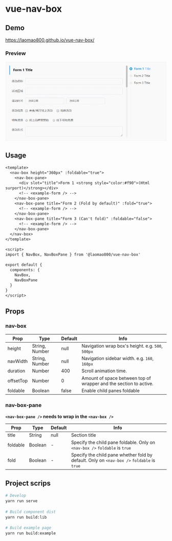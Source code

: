 # vue-nav-box

## Demo

https://laomao800.github.io/vue-nav-box/

### Preview

![preview](./preview.gif)

## Usage

```vue
<template>
  <nav-box height="360px" :foldable="true">
    <nav-box-pane>
      <div slot="title">Form 1 <strong style="color:#f90">(Html surport)</strong></div>
      <!-- <example-form /> -->
    </nav-box-pane>
    <nav-box-pane title="Form 2 (Fold by default)" :fold="true">
      <!-- <example-form /> -->
    </nav-box-pane>
    <nav-box-pane title="Form 3 (Can't fold)" :foldable="false">
      <!-- <example-form /> -->
    </nav-box-pane>
  </nav-box>
</template>

<script>
import { NavBox, NavBoxPane } from '@laomao800/vue-nav-box'

export default {
  components: {
    NavBox,
    NavBoxPane
  }
}
</script>
```

## Props

### nav-box

| Prop      | Type           | Default | Info |
| --------- | -------------- | ------- | ---- |
| height    | String, Number | null    | Navigation wrap box's height. e.g. `500`, `500px` |
| navWidth  | String, Number | null    | Navigation sidebar width. e.g. `160`, `160px` |
| duration  | Number         | 400     | Scroll animation time.
| offsetTop | Number         | 0       | Amount of space between top of wrapper and the section to active.
| foldable  | Boolean        | false   | Enable child panes foldable

### nav-box-pane

**`<nav-box-pane />` needs to wrap in the `<nav-box />`**

| Prop     | Type    | Default | Info |
| -------- | ------- | ------- | ---- |
| title    | String  | null    | Section title
| foldable | Boolean | -       | Specify the child pane foldable. Only on `<nav-box />` `foldable` is `true`
| fold     | Boolean | -       | Specify the child pane whether fold by default. Only on `<nav-box />` `foldable` is `true`

## Project scrips

```bash
# Develop
yarn run serve

# Build component dist
yarn run build:lib

# Build example page
yarn run build:example
```

